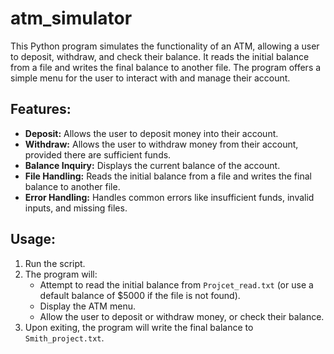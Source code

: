 # atm_simulator

This Python program simulates the functionality of an ATM, allowing a user to deposit, withdraw, and check their balance. It reads the initial balance from a file and writes the final balance to another file. The program offers a simple menu for the user to interact with and manage their account.

## Features:
- **Deposit:** Allows the user to deposit money into their account.
- **Withdraw:** Allows the user to withdraw money from their account, provided there are sufficient funds.
- **Balance Inquiry:** Displays the current balance of the account.
- **File Handling:** Reads the initial balance from a file and writes the final balance to another file.
- **Error Handling:** Handles common errors like insufficient funds, invalid inputs, and missing files.

## Usage:

1. Run the script.
2. The program will:
   - Attempt to read the initial balance from `Projcet_read.txt` (or use a default balance of $5000 if the file is not found).
   - Display the ATM menu.
   - Allow the user to deposit or withdraw money, or check their balance.
3. Upon exiting, the program will write the final balance to `Smith_project.txt`.




